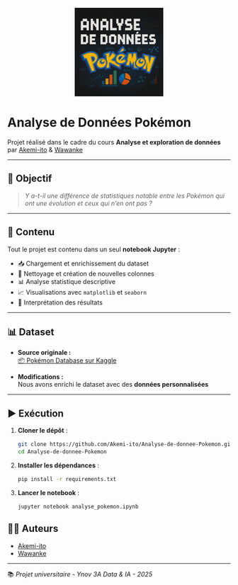 <p align="center">
  <img src="images/banner.png" alt="Analyse de Données Pokémon" width="200">
</p>

# Analyse de Données Pokémon

Projet réalisé dans le cadre du cours **Analyse et exploration de données**  
par [Akemi-ito](https://github.com/Akemi-ito) & [Wawanke](https://github.com/Wawanke)

---

## 🎯 Objectif

> _Y a-t-il une différence de statistiques notable entre les Pokémon qui ont une évolution et ceux qui n’en ont pas ?_

---

## 🧪 Contenu

Tout le projet est contenu dans un seul **notebook Jupyter** :

- 📥 Chargement et enrichissement du dataset
- 🧼 Nettoyage et création de nouvelles colonnes
- 📊 Analyse statistique descriptive
- 📈 Visualisations avec `matplotlib` et `seaborn`
- 🧠 Interprétation des résultats

---

## 📊 Dataset

- **Source originale :**  
  [📦 Pokémon Database sur Kaggle](https://www.kaggle.com/datasets/mrdew25/pokemon-database/data)

- **Modifications :**  
  Nous avons enrichi le dataset avec des **données personnalisées**

---
## ▶️ Exécution

1. **Cloner le dépôt** :
   ```bash
   git clone https://github.com/Akemi-ito/Analyse-de-donnee-Pokemon.git
   cd Analyse-de-donnee-Pokemon

2. **Installer les dépendances** :

   ```bash
   pip install -r requirements.txt
   ```

3. **Lancer le notebook** :

   ```bash
   jupyter notebook analyse_pokemon.ipynb
   ```


## 🧑‍💻 Auteurs

* [Akemi-ito](https://github.com/Akemi-ito)
* [Wawanke](https://github.com/Wawanke)

---

📚 *Projet universitaire - Ynov 3A Data & IA - 2025*
